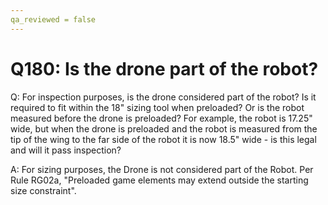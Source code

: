 ```yaml
---
qa_reviewed = false
---
```


# Q180: Is the drone part of the robot?

Q: For inspection purposes, is the drone considered part of the robot? Is it required to fit within the 18" sizing tool when preloaded? Or is the robot measured before the drone is preloaded? For example, the robot is 17.25" wide, but when the drone is preloaded and the robot is measured from the tip of the wing to the far side of the robot it is now 18.5" wide - is this legal and will it pass inspection?

A: For sizing purposes, the Drone is not considered part of the Robot.  Per Rule RG02a, "Preloaded game elements may extend outside the starting size constraint".